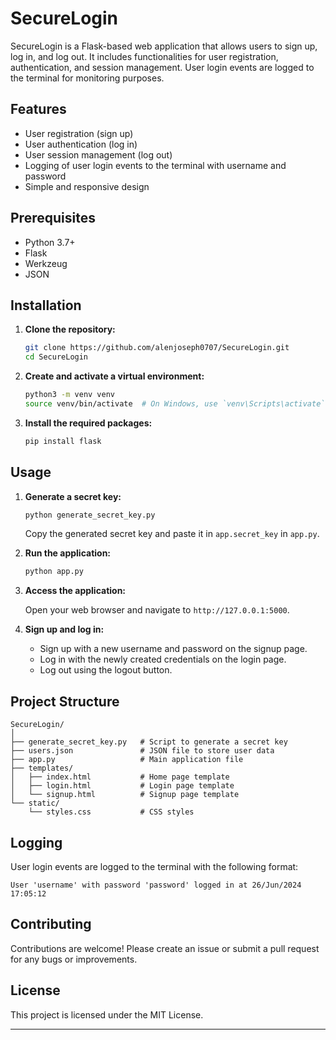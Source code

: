 


# SecureLogin

SecureLogin is a Flask-based web application that allows users to sign up, log in, and log out. It includes functionalities for user registration, authentication, and session management. User login events are logged to the terminal for monitoring purposes.

## Features

- User registration (sign up)
- User authentication (log in)
- User session management (log out)
- Logging of user login events to the terminal with username and password
- Simple and responsive design

## Prerequisites

- Python 3.7+
- Flask
- Werkzeug
- JSON

## Installation

1. **Clone the repository:**

   ```sh
   git clone https://github.com/alenjoseph0707/SecureLogin.git
   cd SecureLogin
   ```

2. **Create and activate a virtual environment:**

   ```sh
   python3 -m venv venv
   source venv/bin/activate  # On Windows, use `venv\Scripts\activate`
   ```

3. **Install the required packages:**

   ```sh
   pip install flask
   ```

## Usage

1. **Generate a secret key:**

   ```sh
   python generate_secret_key.py
   ```

   Copy the generated secret key and paste it in `app.secret_key` in `app.py`.

2. **Run the application:**

   ```sh
   python app.py
   ```

3. **Access the application:**

   Open your web browser and navigate to `http://127.0.0.1:5000`.

4. **Sign up and log in:**

   - Sign up with a new username and password on the signup page.
   - Log in with the newly created credentials on the login page.
   - Log out using the logout button.

## Project Structure

```
SecureLogin/
│
├── generate_secret_key.py   # Script to generate a secret key
├── users.json               # JSON file to store user data
├── app.py                   # Main application file
├── templates/
│   ├── index.html           # Home page template
│   ├── login.html           # Login page template
│   └── signup.html          # Signup page template
└── static/
    └── styles.css           # CSS styles
```

## Logging

User login events are logged to the terminal with the following format:

```
User 'username' with password 'password' logged in at 26/Jun/2024 17:05:12
```

## Contributing

Contributions are welcome! Please create an issue or submit a pull request for any bugs or improvements.

## License

This project is licensed under the MIT License.

---
